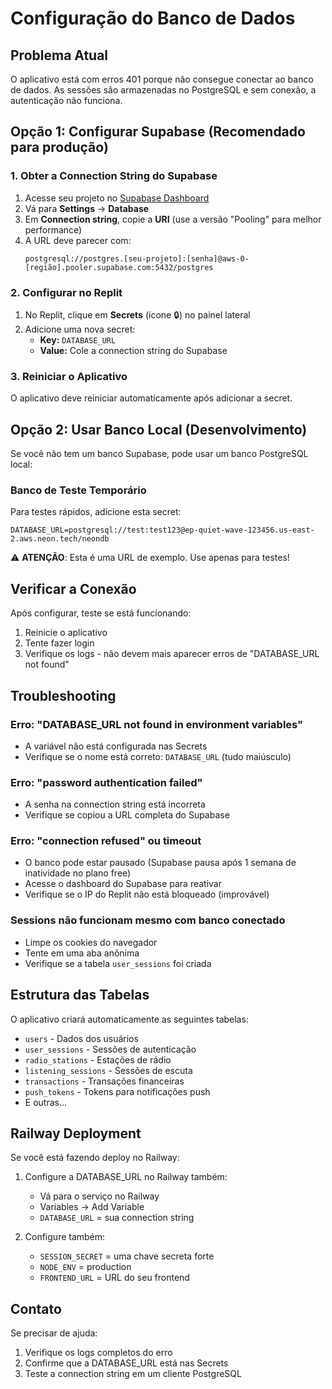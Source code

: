 # Configuração do Banco de Dados

## Problema Atual
O aplicativo está com erros 401 porque não consegue conectar ao banco de dados. As sessões são armazenadas no PostgreSQL e sem conexão, a autenticação não funciona.

## Opção 1: Configurar Supabase (Recomendado para produção)

### 1. Obter a Connection String do Supabase

1. Acesse seu projeto no [Supabase Dashboard](https://app.supabase.com)
2. Vá para **Settings** → **Database**
3. Em **Connection string**, copie a **URI** (use a versão "Pooling" para melhor performance)
4. A URL deve parecer com:
   ```
   postgresql://postgres.[seu-projeto]:[senha]@aws-0-[região].pooler.supabase.com:5432/postgres
   ```

### 2. Configurar no Replit

1. No Replit, clique em **Secrets** (ícone 🔒) no painel lateral
2. Adicione uma nova secret:
   - **Key:** `DATABASE_URL`
   - **Value:** Cole a connection string do Supabase

### 3. Reiniciar o Aplicativo

O aplicativo deve reiniciar automaticamente após adicionar a secret.

## Opção 2: Usar Banco Local (Desenvolvimento)

Se você não tem um banco Supabase, pode usar um banco PostgreSQL local:

### Banco de Teste Temporário
Para testes rápidos, adicione esta secret:
```
DATABASE_URL=postgresql://test:test123@ep-quiet-wave-123456.us-east-2.aws.neon.tech/neondb
```
⚠️ **ATENÇÃO**: Esta é uma URL de exemplo. Use apenas para testes!

## Verificar a Conexão

Após configurar, teste se está funcionando:

1. Reinicie o aplicativo
2. Tente fazer login
3. Verifique os logs - não devem mais aparecer erros de "DATABASE_URL not found"

## Troubleshooting

### Erro: "DATABASE_URL not found in environment variables"
- A variável não está configurada nas Secrets
- Verifique se o nome está correto: `DATABASE_URL` (tudo maiúsculo)

### Erro: "password authentication failed"
- A senha na connection string está incorreta
- Verifique se copiou a URL completa do Supabase

### Erro: "connection refused" ou timeout
- O banco pode estar pausado (Supabase pausa após 1 semana de inatividade no plano free)
- Acesse o dashboard do Supabase para reativar
- Verifique se o IP do Replit não está bloqueado (improvável)

### Sessions não funcionam mesmo com banco conectado
- Limpe os cookies do navegador
- Tente em uma aba anônima
- Verifique se a tabela `user_sessions` foi criada

## Estrutura das Tabelas

O aplicativo criará automaticamente as seguintes tabelas:
- `users` - Dados dos usuários
- `user_sessions` - Sessões de autenticação
- `radio_stations` - Estações de rádio
- `listening_sessions` - Sessões de escuta
- `transactions` - Transações financeiras
- `push_tokens` - Tokens para notificações push
- E outras...

## Railway Deployment

Se você está fazendo deploy no Railway:

1. Configure a DATABASE_URL no Railway também:
   - Vá para o serviço no Railway
   - Variables → Add Variable
   - `DATABASE_URL` = sua connection string

2. Configure também:
   - `SESSION_SECRET` = uma chave secreta forte
   - `NODE_ENV` = production
   - `FRONTEND_URL` = URL do seu frontend

## Contato

Se precisar de ajuda:
1. Verifique os logs completos do erro
2. Confirme que a DATABASE_URL está nas Secrets
3. Teste a connection string em um cliente PostgreSQL